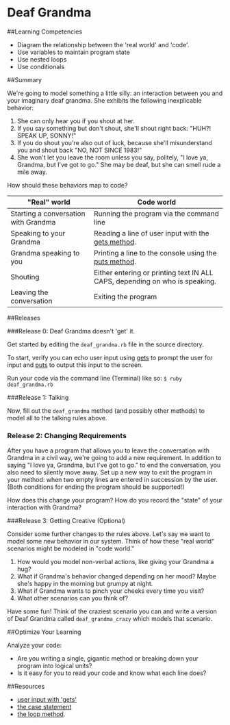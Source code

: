 # Deaf Grandma 
 
##Learning Competencies 

* Diagram the relationship between the 'real world' and 'code'.
* Use variables to maintain program state
* Use nested loops
* Use conditionals


##Summary

We're going to model something a little silly: an interaction between you and your imaginary deaf grandma. She exhibits the following inexplicable behavior:

1. She can only hear you if you shout at her.
2. If you say something but don't shout, she'll shout right back: "HUH?! SPEAK UP, SONNY!"
3. If you do shout you're also out of luck, because she'll misunderstand you and shout back "NO, NOT SINCE 1983!"
4. She won't let you leave the room unless you say, politely, "I love ya, Grandma, but I've got to go." She may be deaf, but she can smell rude a mile away.

How should these behaviors map to code?

| "Real" world                          | Code world    |
| -------------                         | ------------- |
| Starting a conversation with Grandma  | Running the program via the command line |
| Speaking to your Grandma              | Reading a line of user input with the [gets method](http://www.ruby-doc.org/docs/Tutorial/part_02/user_input.html). |
| Grandma speaking to you               | Printing a line to the console using the [puts method](http://www.ruby-doc.org/core-1.9.3/IO.html#method-i-puts). |
| Shouting                              | Either entering or printing text IN ALL CAPS, depending on who is speaking. |
| Leaving the conversation              | Exiting the program |

##Releases

###Release 0: Deaf Grandma doesn't 'get' it.

Get started by editing the `deaf_grandma.rb` file in the source directory.  

To start, verify you can echo user input using [gets](http://www.ruby-doc.org/docs/Tutorial/part_02/user_input.html) to prompt the user for input and [puts](http://www.ruby-doc.org/core-2.1.0/IO.html#method-i-puts) to output this input to the screen.

Run your code via the command line (Terminal) like so: `$ ruby deaf_grandma.rb`


###Release 1: Talking

Now, fill out the `deaf_grandma` method (and possibly other methods) to model all to the talking rules above.

### Release 2: Changing Requirements 

After you have a program that allows you to leave the conversation with Grandma in a civil way, we're going to add a new requirement. In addition to saying "I love ya, Grandma, but I've got to go." to end the conversation, you also need to silently move away. Set up a new way to exit the program in your method: when two empty lines are entered in succession by the user.(Both conditions for ending the program should be supported!)

How does this change your program? How do you record the "state" of your interaction with Grandma?

###Release 3: Getting Creative (Optional)

Consider some further changes to the rules above.  Let's say we want to model some new behavior in our system.  Think of how these "real world" scenarios might be modeled in "code world."

1. How would you model non-verbal actions, like giving your Grandma a hug?
2. What if Grandma's behavior changed depending on her mood? Maybe she's happy in the morning but grumpy at night.
3. What if Grandma wants to pinch your cheeks every time you visit?
4. What other scenarios can you think of?

Have some fun!  Think of the craziest scenario you can and write a version of Deaf Grandma called `deaf_grandma_crazy` which models that scenario.  


##Optimize Your Learning 

Analyze your code: 

* Are you writing a single, gigantic method or breaking down your program into logical units?
* Is it easy for you to read your code and know what each line does?

##Resources

* [user input with 'gets'](http://www.ruby-doc.org/core-2.1.0/IO.html#method-i-puts)
* [the case statement](http://www.skorks.com/2009/08/how-a-ruby-case-statement-works-and-what-you-can-do-with-it/)
* [the loop method](http://ruby-doc.org/core-1.9.3/Kernel.html#method-i-loop).
